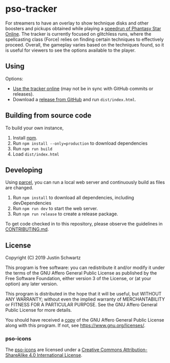# pso-tracker

For streamers to have an overlay to show technique disks and other boosters and pickups obtained while playing a [speedrun of Phantasy Star Online](https://www.speedrun.com/pso).
The tracker is currently focused on glitchless runs, where the spellcasting class (Force) relies on finding certain techniques to effectively proceed. Overall, the gameplay varies based on the techniques found, so it is useful for viewers to see the options available to the player.

## Using

Options:
- [Use the tracker online](http://schwjm.me/pso-tracker) (may not be in sync with GitHub commits or releases).
- Download a [release from GitHub](https://github.com/akdb/pso-tracker/releases) and run `dist/index.html`.

## Building from source code

To build your own instance,

1. Install [npm](https://www.npmjs.com/get-npm).
1. Run `npm install --only=production` to download dependencies
1. Run `npm run build` 
1. Load `dist/index.html`

## Developing

Using [parcel](https://parceljs.org/), you can run a local web server and continuously build as files are changed.

1. Run `npm install` to download all dependencies, including devDependencies
1. Run `npm run dev` to start the web server.
1. Run `npm run release` to create a release package.

To get code checked in to this repository, please observe the guidelines in [CONTRIBUTING.md](CONTRIBUTING.md).

## License

Copyright (C) 2019 Justin Schwartz

This program is free software: you can redistribute it and/or modify it under the terms of the GNU Affero General Public License as published by the Free Software Foundation, either version 3 of the License, or (at your option) any later version.

This program is distributed in the hope that it will be useful, but WITHOUT ANY WARRANTY; without even the implied warranty of MERCHANTABILITY or FITNESS FOR A PARTICULAR PURPOSE. See the GNU Affero General Public License for more details.

You should have received a [copy](LICENSE.txt) of the GNU Affero General Public License along with this program. If not, see <https://www.gnu.org/licenses/>.

### pso-icons

The [pso-icons](https://github.com/akdb/pso-icons) are licensed under a [Creative Commons Attribution-ShareAlike 4.0 International License](https://creativecommons.org/licenses/by-sa/4.0/).
